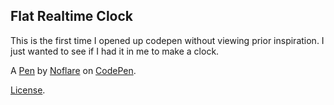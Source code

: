 Flat Realtime Clock
-------------------
This is the first time I opened up codepen without viewing prior inspiration. I just wanted to see if I had it in me to make a clock.

A [Pen](https://codepen.io/noflare/pen/abPOOZQ) by [Noflare](https://codepen.io/noflare) on [CodePen](https://codepen.io).

[License](https://codepen.io/license/pen/abPOOZQ).